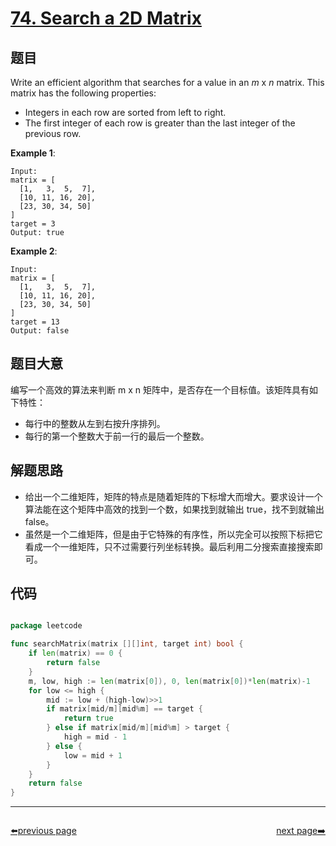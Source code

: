 # [74. Search a 2D Matrix](https://leetcode.com/problems/search-a-2d-matrix/)


## 题目

Write an efficient algorithm that searches for a value in an *m* x *n* matrix. This matrix has the following properties:

- Integers in each row are sorted from left to right.
- The first integer of each row is greater than the last integer of the previous row.

**Example 1**:

    Input:
    matrix = [
      [1,   3,  5,  7],
      [10, 11, 16, 20],
      [23, 30, 34, 50]
    ]
    target = 3
    Output: true

**Example 2**:

    Input:
    matrix = [
      [1,   3,  5,  7],
      [10, 11, 16, 20],
      [23, 30, 34, 50]
    ]
    target = 13
    Output: false


## 题目大意

编写一个高效的算法来判断 m x n 矩阵中，是否存在一个目标值。该矩阵具有如下特性：

- 每行中的整数从左到右按升序排列。
- 每行的第一个整数大于前一行的最后一个整数。


## 解题思路


- 给出一个二维矩阵，矩阵的特点是随着矩阵的下标增大而增大。要求设计一个算法能在这个矩阵中高效的找到一个数，如果找到就输出 true，找不到就输出 false。
- 虽然是一个二维矩阵，但是由于它特殊的有序性，所以完全可以按照下标把它看成一个一维矩阵，只不过需要行列坐标转换。最后利用二分搜索直接搜索即可。

## 代码

```go

package leetcode

func searchMatrix(matrix [][]int, target int) bool {
	if len(matrix) == 0 {
		return false
	}
	m, low, high := len(matrix[0]), 0, len(matrix[0])*len(matrix)-1
	for low <= high {
		mid := low + (high-low)>>1
		if matrix[mid/m][mid%m] == target {
			return true
		} else if matrix[mid/m][mid%m] > target {
			high = mid - 1
		} else {
			low = mid + 1
		}
	}
	return false
}

```



----------------------------------------------
<div style="display: flex;justify-content: space-between;align-items: center;">
<p><a href="https://books.halfrost.com/leetcode/ChapterFour/0001~0099/0073.Set-Matrix-Zeroes/">⬅️previous page</a></p>
<p><a href="https://books.halfrost.com/leetcode/ChapterFour/0001~0099/0075.Sort-Colors/">next page➡️</a></p>
</div>
